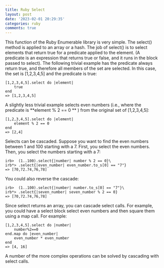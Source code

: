 ```yaml
---
title: Ruby Select
layout: post
date: '2023-02-01 20:29:35'
categories: ruby
comments: true
---
```


This function of the Ruby Enumerable library is very simple. The select()
method is applied to an array or a hash. The job of select() is to select
elements that return true for a predicate applied to the element. (A predicate
is an expression that returns true or false, and it runs in the block passed
to select).
The following trivial example has the predicate always return true,
and therefore all members of the set are selected. In this case, the set is
[1,2,3,4,5] and the predicate is true:

```
[1,2,3,4,5].select do |element|
    true
end
=> [1,2,3,4,5]
```

A slightly less trivial example selects even numbers (i.e., where the
predicate is **element % 2 == 0 ** ) from the original set of [1,2,3,4,5]:

```
[1,2,3,4,5].select do |element|
    element % 2 == 0
end
=> [2,4]
```

Selects can be cascaded. Suppose you want to find the even numbers
between 1 and 100 starting with a 7. First, you select the even numbers.
Then, you select the numbers starting with a 7:

```
irb>  (1..100).select{|number| number % 2 == 0}\
irb*> .select{|even_number| even_number.to_s[0] == "7"}
=> [70,72.74,76,78]
```

You could also reverse the cascade:

```
irb>  (1..100).select{|number| number.to_s[0] == "7"}\
irb*> .select{|seven_number| seven_number % 2 == 0}
=> [70,72.74,76,78]
```

Since select returns an array, you can cascade select calls. For
example, you could have a select block select even numbers and then
square them using a map call. For example:

```
[1,2,3,4,5].select do |number|
    number%2==0
end.map do |even_number|
    even_number * even_number
end
=> [4, 16]
```

A number of the more complex operations can be solved by cascading
with select calls.